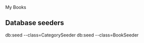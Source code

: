 My Books

Database seeders
--------------------------
db:seed --class=CategorySeeder
db:seed --class=BookSeeder
